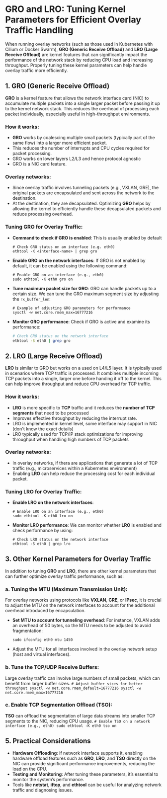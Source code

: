 # GRO and LRO: Tuning Kernel Parameters for Efficient Overlay Traffic Handling

When running overlay networks (such as those used in Kubernetes with Cilium or Docker Swarm), **GRO (Generic Receive Offload)** and **LRO (Large Receive Offload)** are kernel features 
that can significantly impact the performance of the network stack by reducing CPU load and increasing throughput. 
Properly tuning these kernel parameters can help handle overlay traffic more efficiently.

## 1. GRO (Generic Receive Offload)

**GRO** is a kernel feature that allows the network interface card (NIC) to accumulate multiple packets into a single larger packet before passing it up to the kernel network stack. 
This reduces the overhead of processing each packet individually, especially useful in high-throughput environments.

### How it works:
- **GRO** works by coalescing multiple small packets (typically part of the same flow) into a larger more efficient packet.
- This reduces the number of interrupts and CPU cycles required for packet processing.
- GRO works on lower layers L2/L3 and hence protocol agnostic
- GRO is a NIC card feature.

### Overlay networks:
- Since overlay traffic involves tunneling packets (e.g., VXLAN, GRE), the original packets are encapsulated and sent across the network to the destination.
- At the destination, they are decapsulated. Optimizing **GRO** helps by allowing the kernel to efficiently handle these decapsulated packets and reduce processing overhead.

### Tuning GRO for Overlay Traffic:
- **Command to check if GRO is enabled**: This is usually enabled by default

   ```
   # Check GRO status on an interface (e.g. eth0)
   ethtool -K <interface-name> | grep gro
   ```

- **Enable GRO on the network interfaces**: If GRO is not enabled by default, it can be enabled using the following command:
    ```
    # Enable GRO on an interface (e.g., eth0)
    sudo ethtool -K eth0 gro on
    ```

- **Tune maximum packet size for GRO**: GRO can handle packets up to a certain size. We can tune the GRO maximum segment size by adjusting the `rx_buffer_len`:
    ```
    # Example of adjusting GRO parameters for performance
    sysctl -w net.core.rmem_max=16777216
    ```

- **Monitor GRO performance**: Check if GRO is active and examine its performance:
    ```bash
    # Check GRO status on the network interface
    ethtool -S eth0 | grep gro
    ```

## 2. LRO (Large Receive Offload)

**LRO** is similar to GRO but works on a used on L4/L5 layer. It is typically used in scenarios where TCP traffic is processed.
It combines multiple incoming TCP packets into a single, larger one before handing it off to the kernel. 
This can help improve throughput and reduce CPU overhead for TCP traffic.

### How it works:
- **LRO** is more specific to **TCP** traffic and it reduces the **number of TCP segments** that need to be processed
- Improves effective throughput by reducing the interrupt rate.
- LRO is implemented in kernel level, some interface may support in NIC (don't know the exact details)
- LRO typically used for TCP/IP stack optimizations for improving throughput when handling high numbers of TCP packets

### Overlay networks:
- In overlay networks, if thera are applications that generate a lot of TCP traffic (e.g., microservices within a Kubernetes environment)
- Enabling **LRO** can help reduce the processing cost for each individual packet.

### Tuning LRO for Overlay Traffic:
- **Enable LRO on the network interfaces**:
    ```
    # Enable LRO on an interface (e.g., eth0)
    sudo ethtool -K eth0 lro on
    ```

- **Monitor LRO performance**: We can monitor whether **LRO** is enabled and check performance by using:
    ```
    # Check LRO status on the network interface
    ethtool -S eth0 | grep lro
    ```

## 3. Other Kernel Parameters for Overlay Traffic

In addition to tuning **GRO** and **LRO**, there are other kernel parameters that can further optimize overlay traffic performance, such as:

### a. Tuning the MTU (Maximum Transmission Unit):
For overlay networks using protocols like **VXLAN**, **GRE**, or **IPsec**, it is crucial to adjust the MTU on the network interfaces to 
account for the additional overhead introduced by encapsulation.

- **Set MTU to account for tunneling overhead**: For instance, VXLAN adds an overhead of 50 bytes, so the MTU needs to be adjusted to avoid fragmentation:
    ```
    sudo ifconfig eth0 mtu 1450
    ```
- Adjust the MTU for all interfaces involved in the overlay network setup (host and virtual interfaces).

### b. Tune the TCP/UDP Receive Buffers:
Large overlay traffic can involve large numbers of small packets, which can benefit from larger buffer sizes.
    ```
    # Adjust buffer sizes for better throughput
    sysctl -w net.core.rmem_default=16777216
    sysctl -w net.core.rmem_max=16777216
    ```

### c. Enable TCP Segmentation Offload (TSO):
**TSO** can offload the segmentation of large data streams into smaller TCP segments to the NIC, reducing CPU usage.
    ```
    # Enable TSO on a network interface (e.g., eth0)
    sudo ethtool -K eth0 tso on
    ```

## 5. Practical Considerations

- **Hardware Offloading**: If  network interface supports it, enabling hardware offload features such as **GRO**, **LRO**, and **TSO** directly on the NIC
  can provide significant performance improvements, reducing the load on the CPU.
- **Testing and Monitoring**: After tuning these parameters, it’s essential to monitor the system’s performance.
- Tools like **netstat**, **iftop**, and **ethtool** can be useful for analyzing network traffic and diagnosing issues.

